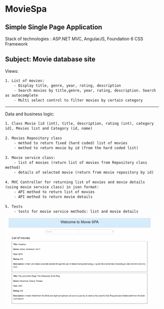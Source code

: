 # MovieSpa

Simple Single Page Application
---
Stack of technologies : ASP.NET MVC, AngularJS, Foundation 6 CSS Framework

Subject: Movie database site
---
Views:

	1. List of movies:
		- Display title, genre, year, rating, description
		- Search movies by title,genre, year, rating, description. Search as autocomplete
		- Multi select control to filter movies by certain category

---
Data and business logic:

	1. Class Movie [id (int), title, description, rating (int), category id], Movies list and Category (id, name)

	2. Movies Repository class
		- method to return fixed (hard coded) list of movies
 		- method to return movie by id (from the hard coded list)

 	3. Movie service class:
		- list of movies (return list of movies from Repository class method)
 		- details of selected movie (return from movie repository by id)

 	4. MVC Controller for returning list of movies and movie details (using movie service class) in json format:
 		- API method to return list of movies
 		- API method to return movie details

 	5. Tests
 		- tests for movie service methods: list and movie details




![Screenshot](movie-spa.PNG)